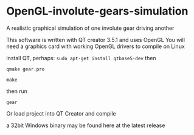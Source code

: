 # OpenGL-involute-gears-simulation
A realistic graphical simulation of one involute gear driving another

This software is written with QT creator 3.5.1 and uses OpenGL
You will need a graphics card with working OpenGL drivers
to compile on Linux

install QT, perhaps: `sudo apt-get install qtbase5-dev`
then

`qmake gear.pro`

`make`

then run

`gear`

Or load project into QT Creator and compile

a 32bit Windows binary may be found here at the latest release
